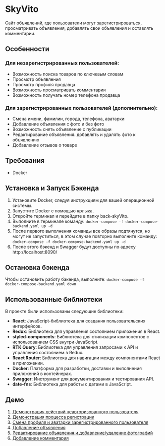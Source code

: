 # SkyVito

Сайт объявлений, где пользователи могут зарегистрироваться, просматривать объявления, добавлять свои объявления и оставлять комментарии.

## Особенности

### Для незарегистрированных пользователей:

- Возможность поиска товаров по ключевым словам
- Просмотр объявления
- Просмотр профиля продавца
- Возможность просматривать комментарии
- Возможность получать номер телефона продавца

### Для зарегистрированных пользователей (дополнительно):

- Смена имени, фамилии, города, телефона, аватарки
- Добавление объявления c фото и без фото
- Возможность снять объявление с публикации
- Редактирование объявления. добавлять и удалять фото к объявлению
- Добавление отзывов о товаре

## Требования

- Docker

## Установка и Запуск Бэкенда

1. Установите Docker, следуя инструкциям для вашей операционной системы.
2. Запустите Docker с помощью ярлыка.
3. Откройте терминал и перейдите в папку back-skyVito.
4. Выполните в терминале команду: `docker-compose -f docker-compose-backend.yaml up -d`
5. После первого выполнения команды все образы подтянутся, но могут не запуститься, в этом случае повторно выполните команду: `docker-compose -f docker-compose-backend.yaml up -d`
6. После этого бэкенд и Swagger будут доступны по адресу http://localhost:8090/

## Остановка бэкенда

Чтобы остановить работу бэкенда, выполните: `docker-compose -f docker-compose-backend.yaml down`


## Использованные библиотеки

В проекте были использованы следующие библиотеки:

- **React**: JavaScript-библиотека для создания пользовательских интерфейсов.
- **Redux**: Библиотека для управления состоянием приложения в React.
- **styled-components**: Библиотека для стилизации компонентов с использованием CSS внутри JavaScript.
- **RTK Query**: Библиотека для управления запросами к API и управления состоянием в Redux.
- **React Router**: Библиотека для навигации между компонентами React в приложении.
- **Docker**: Платформа для разработки, доставки и выполнения приложений в контейнерах.
- **Swagger**: Инструмент для документирования и тестирования API.
- **date-fns**: Библиотека для работы с датами в JavaScript.

## Демо

1. [Демонстрация действий неавторизованного пользователя](src/gifs/Demo-unAuthorUser.gif)
2. [Демонстрация процесса регистрации](src/gifs/Demo-Registration.gif)
3. [Смена профиля и аватарки зарегистрированного пользователя](src/gifs/Demo-UpdateUserInfo.gif)
4. [Добавление объявления](src/gifs/Demo-AddAdv.gif)
5. [Редактирование объявления и добавление/удаление фотографий](src/gifs/Demo-UpdateAdv.gif)
6. [Добавление комментария](src/gifs/Demo-AddComment.gif)

